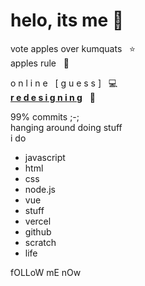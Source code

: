 # helo, its me :wave:
vote apples over kumquats &nbsp; :star:  
apples rule &nbsp; :crown:

o n l i n e &nbsp; [ g u e s s ] &nbsp; :computer:  
[**r e d e s i g n i n g**](https://website-illogicalapple.vercel.app) &nbsp; :art:

99% commits ;-;  
hanging around doing stuff  
i do
- javascript
- html
- css
- node.js
- vue
- stuff
- vercel
- github
- scratch
- life

fOLLoW mE nOw

